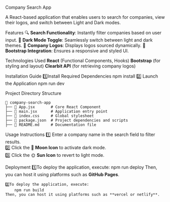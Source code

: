 Company Search App

A React-based application that enables users to search for companies, view their logos, and switch between Light and Dark modes.

Features
    🔍 **Search Functionality**: Instantly filter companies based on user input.
    🌙 **Dark Mode Toggle**: Seamlessly switch between light and dark themes.
    🏢 **Company Logos**: Displays logos sourced dynamically.
    🎨 **Bootstrap Integration**: Ensures a responsive and styled UI.

Technologies Used
    **React** (Functional Components, Hooks)
    **Bootstrap** (for styling and layout)
    **Clearbit API** (for retrieving company logos)

Installation Guide
    1️⃣Install Required Dependencies
        npm install
    2️⃣ Launch the Application
        npm run dev

Project Directory Structure

    📂 company-search-app
    ├── 📄 App.jsx       # Core React Component
    ├── 📄 main.jsx      # Application entry point
    ├── 📄 index.css     # Global stylesheet
    ├── 📄 package.json  # Project dependencies and scripts
    ├── 📄 README.md     # Documentation file


Usage Instructions
    1️⃣ Enter a company name in the search field to filter results.  
    2️⃣ Click the 🌙 **Moon Icon** to activate dark mode.  
    3️⃣ Click the 🌞 **Sun Icon** to revert to light mode.

Deployment
    1️⃣To deploy the application, execute:
        npm run deploy
    Then, you can host it using platforms such as **GitHub Pages**.

    2️⃣To deploy the application, execute:
        npm run build
    Then, you can host it using platforms such as **vercel or netlify**.


